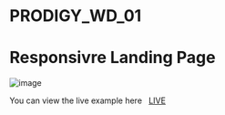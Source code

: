 # PRODIGY_WD_01

<h1>Responsivre Landing Page</h1>

![image](https://github.com/user-attachments/assets/4302a8a4-ec3e-4967-b6d0-410a023c38ce)






<p>You can view the live example here &nbsp; <a href="https://srujanraj2005.github.io/PRODIGY_WD_01/">LIVE </a></p>
